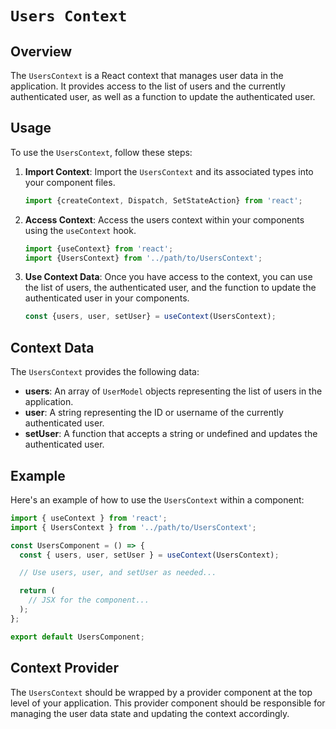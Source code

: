 # `Users Context`

## Overview

The `UsersContext` is a React context that manages user data in the application. It provides access to the list of users and the currently authenticated user, as well as a function to update the authenticated user.

## Usage

To use the `UsersContext`, follow these steps:

1. **Import Context**: Import the `UsersContext` and its associated types into your component files.

   ```js
   import {createContext, Dispatch, SetStateAction} from 'react';
   ```

2. **Access Context**: Access the users context within your components using the `useContext` hook.

   ```js
   import {useContext} from 'react';
   import {UsersContext} from '../path/to/UsersContext';
   ```

3. **Use Context Data**: Once you have access to the context, you can use the list of users, the authenticated user, and the function to update the authenticated user in your components.

   ```js
   const {users, user, setUser} = useContext(UsersContext);
   ```

## Context Data

The `UsersContext` provides the following data:

- **users**: An array of `UserModel` objects representing the list of users in the application.
- **user**: A string representing the ID or username of the currently authenticated user.
- **setUser**: A function that accepts a string or undefined and updates the authenticated user.

## Example

Here's an example of how to use the `UsersContext` within a component:

```js
import { useContext } from 'react';
import { UsersContext } from '../path/to/UsersContext';

const UsersComponent = () => {
  const { users, user, setUser } = useContext(UsersContext);

  // Use users, user, and setUser as needed...

  return (
    // JSX for the component...
  );
};

export default UsersComponent;
```

## Context Provider

The `UsersContext` should be wrapped by a provider component at the top level of your application. This provider component should be responsible for managing the user data state and updating the context accordingly.
